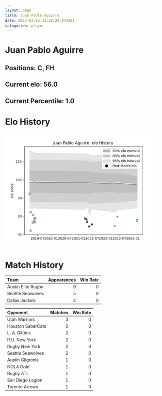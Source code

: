 ```yaml
---  
layout: page  
title: Juan Pablo Aguirre  
date: 2023-03-02 11:28:24.043451  
categories: player  
---
```

# Juan Pablo Aguirre

## Positions: C, FH

## Current elo: 56.0

## Current Percentile: 1.0

# Elo History


![elo history](history_JuanPabloAguirre.png)
# Match History


| Team               |   Appearances |   Win Rate |
|:-------------------|--------------:|-----------:|
| Austin Elite Rugby |             9 |          0 |
| Seattle Seawolves  |             5 |          0 |
| Dallas Jackals     |             4 |          0 |

| Opponent          |   Matches |   Win Rate |
|:------------------|----------:|-----------:|
| Utah Warriors     |         3 |          0 |
| Houston SaberCats |         2 |          0 |
| L. A. Giltinis    |         2 |          0 |
| R.U. New York     |         2 |          0 |
| Rugby New York    |         2 |          0 |
| Seattle Seawolves |         2 |          0 |
| Austin Gilgronis  |         1 |          0 |
| NOLA Gold         |         1 |          0 |
| Rugby ATL         |         1 |          0 |
| San Diego Legion  |         1 |          0 |
| Toronto Arrows    |         1 |          0 |